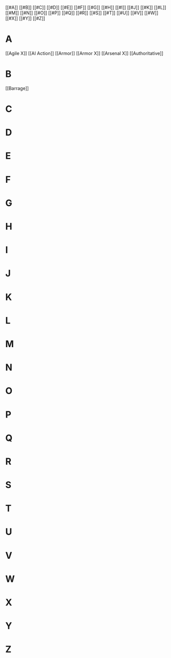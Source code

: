 [[#A]]	[[#B]]	[[#C]]	[[#D]]	[[#E]]	[[#F]]	[[#G]]	[[#H]]	[[#I]]	[[#J]]	[[#K]]
[[#L]]	[[#M]]	[[#N]]	[[#O]]	[[#P]]	[[#Q]]	[[#R]]	[[#S]]	[[#T]]	[[#U]]	[[#V]]
[[#W]]	[[#X]]	[[#Y]]	[[#Z]]

# A
[[Agile X]]
[[AI Action]]
[[Armor]]
[[Armor X]]
[[Arsenal X]]
[[Authoritative]]

# B
[[Barrage]]

# C
# D
# E
# F
# G
# H
# I
# J
# K
# L
# M
# N
# O
# P
# Q
# R
# S
# T
# U
# V
# W
# X
# Y
# Z
